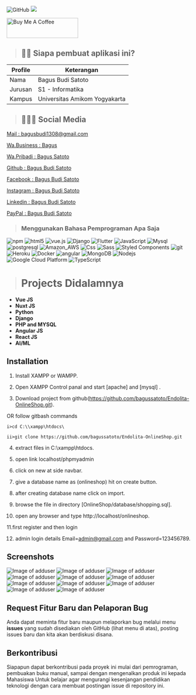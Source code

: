 ![GitHub](https://img.shields.io/github/license/puneethreddyhc/online-shopping-system-advanced)
![](https://visitor-badge.glitch.me/badge?page_id=puneethreddyhc.onlineadv)

<a href="https://saweria.co/bagussatoto1" target="_blank"><img src="https://cdn.buymeacoffee.com/buttons/v2/default-yellow.png" alt="Buy Me A Coffee" width="195" height="55"></a>

> ## 👦🏽 Siapa pembuat aplikasi ini?

| Profile        |  Keterangan                      |
|----------------|----------------------------------|
| Nama           | Bagus Budi Satoto                |
| Jurusan        | S1 - Informatika                 |
| Kampus         | Universitas Amikom Yogyakarta    |

> ## 🧑🏽‍💻 Social Media

<div>
      <p><i class="fas fa-envelope-open-text"></i><a href="mailto:" target="_blank"> Mail : bagusbudi1308@gmail.com</a></p>   
      <p><i class="fab fa-whatsapp"></i> <a href="https://wa.me/082136094607"> Wa.Business : Bagus
      <p><i class="fab fa-whatsapp"></i> <a href="https://wa.me/08988325547"> Wa.Pribadi : Bagus Satoto
      <p><i class="fab fa-github"></i> <a href="https://github.com/bagussatoto"> Github : Bagus Budi Satoto</a></p>  
      <p><i class="fab fa-facebook"></i> <a href="https://www.facebook.com/bagussatoto1"> Facebook : Bagus Budi Satoto</a></p>
      <p><i class="fab fa-instagram"></i> <a href="https://www.instagram.com/bagus_satoto1"> Instagram : Bagus Budi Satoto</a></p>    
      <p><i class="fab fa-linkedin"></i> <a href="https://www.linkedin.com/in/bagussatoto/"> Linkedin : Bagus Budi Satoto</a></p>
      <p><i class="fab fab-paypal"></i> <a href="https://www.PayPal.Me/bagussatoto1"> PayPal : Bagus Budi Satoto </a></p>
      
</div>



> <h3>Menggunakan Bahasa Pemprograman Apa Saja</h3>
<p>
  <img alt="npm" src="https://img.shields.io/badge/-NPM-CB3837?style=flat-square&logo=npm&logoColor=white" />
  <img alt="html5" src="https://img.shields.io/badge/-HTML5-E34F26?style=flat-square&logo=html5&logoColor=white" />
  <img src="https://img.shields.io/static/v1?label=Vue.js&amp;message=v2.6&amp;color=4FC08D&amp;style=flat-square&amp;logo=vue.js&amp;logoColor=ffffff" alt="vue.js">
  <img alt="Django" src="https://img.shields.io/badge/Django-092E20?style=flat-square&logo=django&logoColor=white" />
  <img alt="Flutter" src="https://img.shields.io/badge/Flutter-02569B?style=flat-square&logo=flutter&logoColor=white" />
  <img alt="JavaScript" src="https://img.shields.io/badge/JavaScript-323330?style=flat-square&logo=javascript&logoColor=F7DF1E" />
  <img alt="Mysql" src="https://img.shields.io/badge/MySQL-00000F?style=flat-square&logo=mysql&logoColor=white" />
  <img alt="postgresql" src="https://img.shields.io/badge/PostgreSQL-316192?style=flat-square&logo=postgresql&logoColor=white" />
  <img alt="Amazon_AWS" src="https://img.shields.io/badge/Amazon_AWS-232F3E?style=flat-square&logo=amazon-aws&logoColor=white" />
  <img alt="Css" src="https://img.shields.io/badge/CSS-239120?&style=flat-square&logo=css3&logoColor=white" />
  <img alt="Sass" src="https://img.shields.io/badge/-Sass-CC6699?style=flat-square&logo=sass&logoColor=white" />
  <img alt="Styled Components" src="https://img.shields.io/badge/-Styled_Components-db7092?style=flat-square&logo=styled-components&logoColor=white" />
  <img alt="git" src="https://img.shields.io/badge/-Git-F05032?style=flat-square&logo=git&logoColor=white" />
  <img alt="Heroku" src="https://img.shields.io/badge/-Heroku-430098?style=flat-square&logo=heroku&logoColor=white" />
  <img alt="Docker" src="https://img.shields.io/badge/-Docker-46a2f1?style=flat-square&logo=docker&logoColor=white" />
  <img alt="angular" src="https://img.shields.io/badge/-Angular-DD0031?style=flat-square&logo=angular&logoColor=white" />
  <img alt="MongoDB" src="https://img.shields.io/badge/-MongoDB-13aa52?style=flat-square&logo=mongodb&logoColor=white" />
  <img alt="Nodejs" src="https://img.shields.io/badge/-Nodejs-43853d?style=flat-square&logo=Node.js&logoColor=white" />
  <img alt="Google Cloud Platform" src="https://img.shields.io/badge/-Google_Cloud_Platform-1a73e8?style=flat-square&logo=google-cloud&logoColor=white" />
  <img alt="TypeScript" src="https://img.shields.io/badge/-TypeScript-007ACC?style=flat-square&logo=typescript&logoColor=white" />
  
</p>

> <h1>Projects Didalamnya</h1>

<ul>
	<li><b>Vue JS</b></li>
	<li><b>Nuxt JS</b></li>
	<li><b>Python</b></li>
	<li><b>Django</b></li>
	<li><b>PHP and MYSQL</b></li>
	<li><b>Angular JS</b></li>
	<li><b>React JS</b></li>
	<li><b>AI/ML</b></li>
</ul>

## Installation

1. Install XAMPP or WAMPP.

2. Open XAMPP Control panal and start [apache] and [mysql] .

3. Download project from github(https://github.com/bagussatoto/Endolita-OnlineShop.git).
 
 OR follow gitbash commands

    i>cd C:\\xampp\htdocs\

    ii>git clone https://github.com/bagussatoto/Endolita-OnlineShop.git

4. extract files in C:\\xampp\htdocs\.

5. open link localhost/phpmyadmin

6. click on new at side navbar.

7. give a database name as (onlineshop) hit on create button.

8. after creating database name click on import.

9. browse the file in directory [OnlineShop/database/shopping.sql].

10. open any browser and type http://localhost/onlineshop.

11.first register and then login

12. admin login details  Email=admin@gmail.com and Password=123456789.

## Screenshots
![Image of adduser](https://github.com/bagussatoto/Endolita-OnlineShop/blob/master/assets/dasboard.png)
![Image of adduser](https://github.com/bagussatoto/Endolita-OnlineShop/blob/master/assets/halaman%202.png)
![Image of adduser](https://github.com/bagussatoto/Endolita-OnlineShop/blob/master/assets/harga%20laptop.png)
![Image of adduser](https://github.com/bagussatoto/Endolita-OnlineShop/blob/master/assets/harga.png)
![Image of adduser](https://github.com/bagussatoto/Endolita-OnlineShop/blob/master/assets/login.png)
![Image of adduser](https://github.com/bagussatoto/Endolita-OnlineShop/blob/master/assets/pembayaran.png)
![Image of adduser](https://github.com/bagussatoto/Endolita-OnlineShop/blob/master/screenshot/adduser.png)
![Image of adduser](https://github.com/bagussatoto/Endolita-OnlineShop/blob/master/screenshot/manageuser.png)
![Image of adduser](https://github.com/bagussatoto/Endolita-OnlineShop/blob/master/screenshot/adminproductadd.png)
![Image of adduser](https://github.com/bagussatoto/Endolita-OnlineShop/blob/master/screenshot/productlistadmin.png)
![Image of adduser](https://github.com/bagussatoto/Endolita-OnlineShop/blob/master/screenshot/storepage.png)




## Request Fitur Baru dan Pelaporan Bug

Anda dapat meminta fitur baru maupun melaporkan bug melalui menu **issues** yang sudah disediakan oleh GitHub (lihat menu di atas), posting issues baru dan kita akan berdiskusi disana.

## Berkontribusi

Siapapun dapat berkontribusi pada proyek ini mulai dari pemrograman, pembuakan buku manual, sampai dengan mengenalkan produk ini kepada Mahasiswa 
Untuk belajar agar mengurangi kesenjangan pendidikan teknologi dengan cara membuat postingan issue di repository ini.



